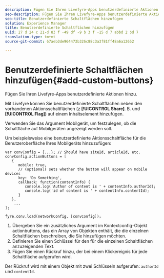 ```yaml
---
description: Fügen Sie Ihren Livefyre-Apps benutzerdefinierte Aktionen hinzu.
seo-description: Fügen Sie Ihren Livefyre-Apps benutzerdefinierte Aktionen hinzu.
seo-title: Benutzerdefinierte Schaltflächen hinzufügen
solution: Experience Manager
title: Benutzerdefinierte Schaltflächen hinzufügen
uuid: 27 d 24 c 21-d 83 f -49 df -9 b 3 f -15 d 7 abbd 2 bd 7
translation-type: tm+mt
source-git-commit: 67aeb3de964473b326c88c3a3f81ff48a6a12652

---
```



# Benutzerdefinierte Schaltflächen hinzufügen{#add-custom-buttons}

Fügen Sie Ihren Livefyre-Apps benutzerdefinierte Aktionen hinzu.

Mit Livefyre können Sie benutzerdefinierte Schaltflächen neben den vorhandenen Aktionsschaltflächen (z **[!UICONTROL Share]**. B. und **[!UICONTROL Flag]**) auf einem Inhaltselement hinzufügen.

Verwenden Sie das Argument Mobilgerät, um festzulegen, ob die Schaltfläche auf Mobilgeräten angezeigt werden soll.

Um beispielsweise eine benutzerdefinierte Aktionsschaltfläche für die Benutzeroberfläche Ihres Mobilgeräts hinzuzufügen:

```
var convConfig = {...}; // Should have siteId, articleId, etc. 
convConfig.actionButtons = [ 
   { 
      mobile: true,  
      // (optional) sets whether the button will appear on mobile devices 
      key: 'Do Something', 
      callback: function(contentInfo) { 
         console.log('Author of content is ' + contentInfo.authorId); 
         console.log('id of content is ' + contentInfo.contentId); 
      } 
   }, 
    ... 
]; 
  
fyre.conv.load(networkConfig, [convConfig]);
```

1. Übergeben Sie ein zusätzliches Argument im Kontextconfig-Objekt actionbuttons, das ein Array von Objekten enthält, die die einzelnen Schaltflächen beschreiben, die Sie hinzufügen möchten.
1. Definieren Sie einen Schlüssel für den für die einzelnen Schaltflächen anzuzeigenden Text.
1. Fügen Sie einen Rückruf hinzu, der bei einem Klickereignis für jede Schaltfläche aufgerufen wird.

Der Rückruf wird mit einem Objekt mit zwei Schlüsseln aufgerufen: `authorId` und `contentId`.
